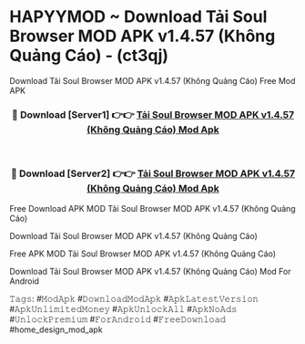 # HAPYYMOD ~ Download Tải Soul Browser MOD APK v1.4.57 (Không Quảng Cáo) - (ct3qj)
Download Tải Soul Browser MOD APK v1.4.57 (Không Quảng Cáo) Free Mod APK

<div align="center">
<h3>🔴 Download [Server1] 👉👉 <a href="https://apk-comot.site?title=Tải_Soul_Browser_MOD_APK_v1.4.57_(Không_Quảng_Cáo)">Tải Soul Browser MOD APK v1.4.57 (Không Quảng Cáo) Mod Apk</a></h3><br>

<h3>🔴 Download [Server2] 👉👉 <a href="https://apk-comot.site?title=Tải_Soul_Browser_MOD_APK_v1.4.57_(Không_Quảng_Cáo)">Tải Soul Browser MOD APK v1.4.57 (Không Quảng Cáo) Mod Apk</a></h3>
</div>


Free Download APK MOD Tải Soul Browser MOD APK v1.4.57 (Không Quảng Cáo)

Download Tải Soul Browser MOD APK v1.4.57 (Không Quảng Cáo) 

Free APK MOD Tải Soul Browser MOD APK v1.4.57 (Không Quảng Cáo) 

Download Tải Soul Browser MOD APK v1.4.57 (Không Quảng Cáo) Mod For Android

𝚃𝚊𝚐𝚜: #𝙼𝚘𝚍𝙰𝚙𝚔 #𝙳𝚘𝚠𝚗𝚕𝚘𝚊𝚍𝙼𝚘𝚍𝙰𝚙𝚔 #𝙰𝚙𝚔𝙻𝚊𝚝𝚎𝚜𝚝𝚅𝚎𝚛𝚜𝚒𝚘𝚗 #𝙰𝚙𝚔𝚄𝚗𝚕𝚒𝚖𝚒𝚝𝚎𝚍𝙼𝚘𝚗𝚎𝚢 #𝙰𝚙𝚔𝚄𝚗𝚕𝚘𝚌𝚔𝙰𝚕𝚕 #𝙰𝚙𝚔𝙽𝚘𝙰𝚍𝚜 #𝚄𝚗𝚕𝚘𝚌𝚔𝙿𝚛𝚎𝚖𝚒𝚞𝚖 #𝙵𝚘𝚛𝙰𝚗𝚍𝚛𝚘𝚒𝚍 #𝙵𝚛𝚎𝚎𝙳𝚘𝚠𝚗𝚕𝚘𝚊𝚍 #home_design_mod_apk